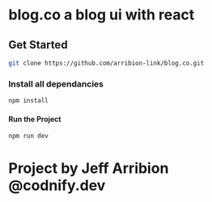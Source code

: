 # blog.co a blog ui with react

## Get Started

```bash
git clone https://github.com/arribion-link/blog.co.git
```

### Install all dependancies
```bash
npm install
```

#### Run the Project

```bash
npm run dev
```

# Project by Jeff Arribion @codnify.dev
